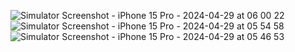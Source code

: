 ![Simulator Screenshot - iPhone 15 Pro - 2024-04-29 at 06 00 22](https://github.com/Fuhadd/Backend-BookshelfRegistry/assets/100274961/1548dd53-574d-40f2-b9a6-9424fe625386)
![Simulator Screenshot - iPhone 15 Pro - 2024-04-29 at 05 54 58](https://github.com/Fuhadd/Backend-BookshelfRegistry/assets/100274961/97a4956c-aab4-4299-bee0-4cc2b9933514)
![Simulator Screenshot - iPhone 15 Pro - 2024-04-29 at 05 46 53](https://github.com/Fuhadd/Backend-BookshelfRegistry/assets/100274961/96d8043f-c1cb-4839-be19-9eb95be3fcb3)
